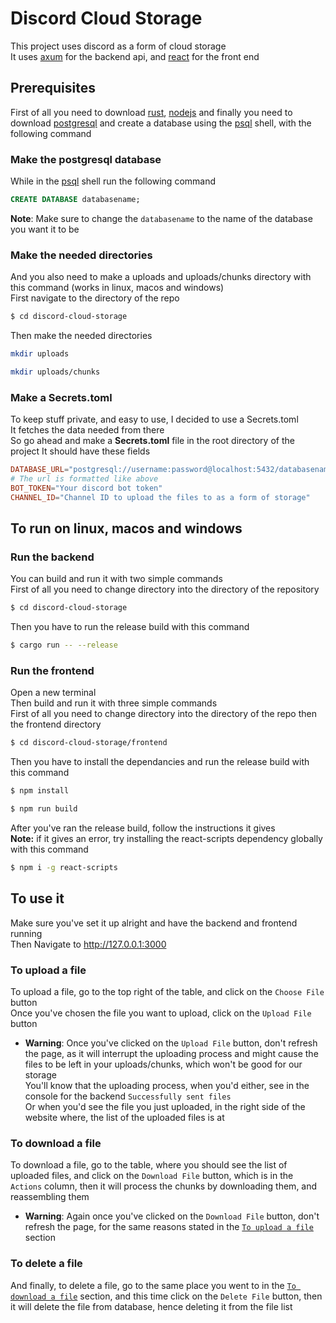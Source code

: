# Discord Cloud Storage

This project uses discord as a form of cloud storage  
It uses [axum](https://crates.io/crates/axum) for the backend api, and [react](https://react.dev) for the front end

## Prerequisites

First of all you need to download [rust](rust-lang.org/tools/install), [nodejs](https://nodejs.org/en/download) and finally you need to download [postgresql](https://www.postgresql.org/download/) and create a database using the [psql](https://www.postgresql.org/docs/current/app-psql.html#:~:text=psql%20is%20a%20terminal-based,or%20from%20command%20line%20arguments.) shell, with the following command

### Make the postgresql database

While in the [psql](https://www.postgresql.org/docs/current/app-psql.html#:~:text=psql%20is%20a%20terminal-based,or%20from%20command%20line%20arguments.) shell run the following command
```sql
CREATE DATABASE databasename;
```
**Note**: Make sure to change the `databasename` to the name of the database you want it to be

### Make the needed directories

And you also need to make a uploads and uploads/chunks directory with this command (works in linux, macos and windows)  
First navigate to the directory of the repo

```sh
$ cd discord-cloud-storage
```

Then make the needed directories

```sh
mkdir uploads
```
```sh
mkdir uploads/chunks
```

### Make a Secrets.toml

To keep stuff private, and easy to use, I decided to use a Secrets.toml  
It fetches the data needed from there  
So go ahead and make a **Secrets.toml** file in the root directory of the project
It should have these fields

```toml
DATABASE_URL="postgresql://username:password@localhost:5432/databasename"
# The url is formatted like above
BOT_TOKEN="Your discord bot token"
CHANNEL_ID="Channel ID to upload the files to as a form of storage"
```

## To run on linux, macos and windows

### Run the backend

You can build and run it with two simple commands  
First of all you need to change directory into the directory of the repository

```sh
$ cd discord-cloud-storage
```

Then you have to run the release build with this command

```sh
$ cargo run -- --release
```

### Run the frontend

Open a new terminal       
Then build and run it with three simple commands  
First of all you need to change directory into the directory of the repo then the frontend directory

```sh
$ cd discord-cloud-storage/frontend
```

Then you have to install the dependancies and run the release build with this command

```sh
$ npm install
```
```sh
$ npm run build
```
After you've ran the release build, follow the instructions it gives     
**Note:** if it gives an error, try installing the react-scripts dependency globally with this command

```sh
$ npm i -g react-scripts
```



## To use it

Make sure you've set it up alright and have the backend and frontend running  
Then Navigate to http://127.0.0.1:3000

### To upload a file

To upload a file, go to the top right of the table, and click on the `Choose File` button  
Once you've chosen the file you want to upload, click on the `Upload File` button

- **Warning**: Once you've clicked on the `Upload File` button, don't refresh the page, as it will interrupt the uploading process and might cause the files to be left in your uploads/chunks, which won't be good for our storage  
  You'll know that the uploading process, when you'd either, see in the console for the backend `Successfully sent files`  
  Or when you'd see the file you just uploaded, in the right side of the website where, the list of the uploaded files is at

### To download a file

To download a file, go to the table, where you should see the list of uploaded files, and click on the `Download File` button, which is in the `Actions` column, then it will process the chunks by downloading them, and reassembling them

- **Warning**: Again once you've clicked on the `Download File` button, don't refresh the page, for the same reasons stated in the [`To upload a file`](#to-upload-a-file) section

### To delete a file

And finally, to delete a file, go to the same place you went to in the [`To download a file`](#to-download-a-file) section, and this time click on the `Delete File` button, then it will delete the file from database, hence deleting it from the file list
